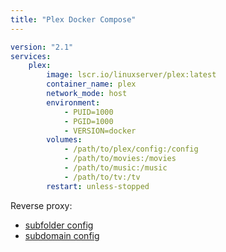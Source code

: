 ```yaml
---
title: "Plex Docker Compose"
---
```

```yml
version: "2.1"
services:
	plex:
		image: lscr.io/linuxserver/plex:latest
		container_name: plex 
		network_mode: host
		environment:
			- PUID=1000
			- PGID=1000
			- VERSION=docker
		volumes:
			- /path/to/plex/config:/config
			- /path/to/movies:/movies
			- /path/to/music:/music
			- /path/to/tv:/tv
		restart: unless-stopped
```

Reverse proxy:
- [subfolder config](https://github.com/linuxserver/reverse-proxy-confs/blob/master/plex.subfolder.conf.sample)
- [subdomain config](https://github.com/linuxserver/reverse-proxy-confs/blob/master/plex.subdomain.conf.sample)
